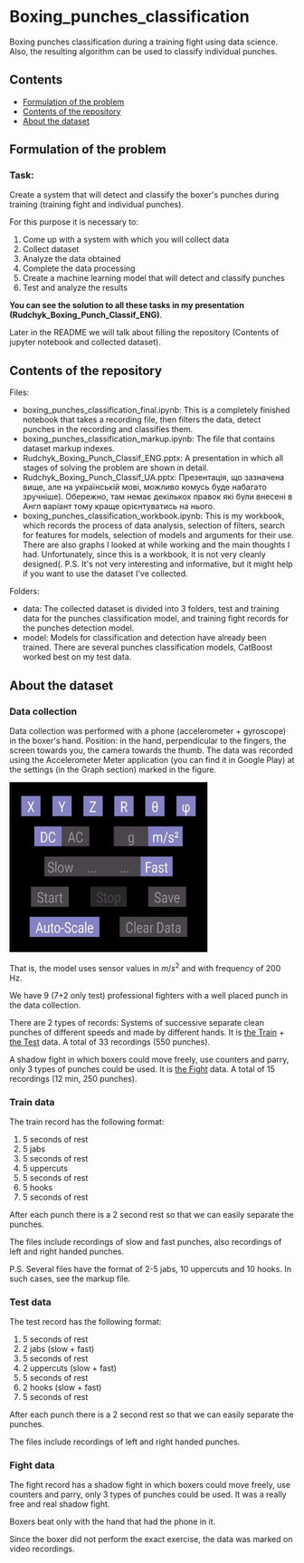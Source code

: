 # Boxing_punches_classification
Boxing punches сlassification during a training fight using data science. Also, the resulting algorithm can be used to classify individual punches.
## Contents

- [Formulation of the problem](#formulation-of-the-problem)
- [Contents of the repository](#contents-of-the-repository)
- [About the dataset](#about-the-dataset)

## Formulation of the problem
### Task:
Create a system that will detect and classify the boxer's punches during training (training fight and individual punches).

For this purpose it is necessary to:

1) Come up with a system with which you will collect data
2) Collect dataset
3) Analyze the data obtained
4) Complete the data processing
5) Create a machine learning model that will detect and classify punches
6) Test and analyze the results

**You can see the solution to all these tasks in my presentation (Rudchyk_Boxing_Punch_Classif_ENG)**. 

Later in the README we will talk about filling the repository (Contents of jupyter notebook and сollected dataset).
## Contents of the repository
Files:
- boxing_punches_classification_final.ipynb: This is a completely finished notebook that takes a recording file, then filters the data, detect punches in the recording and classifies them.
- boxing_punches_classification_markup.ipynb: The file that contains dataset markup indexes.
- Rudchyk_Boxing_Punch_Classif_ENG.pptx: A presentation in which all stages of solving the problem are shown in detail.
- Rudchyk_Boxing_Punch_Classif_UA.pptx: Презентація, що зазначена вище, але на українській мові, можливо комусь буде набагато зручніше). Обережно, там немає декількох правок які були внесені в Англ варіант тому краще орієнтуватись на нього.
- boxing_punches_classification_workbook.ipynb: This is my workbook, which records the process of data analysis, selection of filters, search for features for models, selection of models and arguments for their use. There are also graphs I looked at while working and the main thoughts I had. Unfortunately, since this is a workbook, it is not very cleanly designed(. P.S. It's not very interesting and informative, but it might help if you want to use the dataset I've collected.

Folders:
- data: The collected dataset is divided into 3 folders, test and training data for the punches classification model, and training fight records for the punches detection model.
- model: Models for classification and detection have already been trained. There are several punches classification models, CatBoost worked best on my test data.

## About the dataset
### Data collection
Data collection was performed with a phone (accelerometer + gyroscope) in the boxer's hand.
Position: in the hand, perpendicular to the fingers, the screen towards you, the camera towards the thumb.
The data was recorded using the Accelerometer Meter application (you can find it in Google Play) at the settings (in the Graph section) marked in the figure.

<img src="app_settings.jpg" width="350" height="300" />

That is, the model uses sensor values in $m/s^{2}$ and with frequency of 200 Hz.

We have 9 (7+2 only test) professional fighters with a well placed punch in the data collection.

There are 2 types of records:
Systems of successive separate clean punches of different speeds and made by different hands. It is [the Train](#train-data) + [the Test](#test-data) data. A total of 33 recordings (550 punches).

A shadow fight in which boxers could move freely, use counters and parry, only 3 types of punches could be used. It is [the Fight](#fight-data) data. A total of 15 recordings (12 min, 250 punches).

### Train data
The train record has the following format:
1. 5 seconds of rest
2. 5 jabs
3. 5 seconds of rest
4. 5 uppercuts
5. 5 seconds of rest
6. 5 hooks
7. 5 seconds of rest


After each punch there is a 2 second rest so that we can easily separate the punches.

The files include recordings of slow and fast punches, also recordings of left and right handed punches.

P.S. Several files have the format of 2-5 jabs, 10 uppercuts and 10 hooks. In such cases, see the markup file.

### Test data
The test record has the following format:
1. 5 seconds of rest
2. 2 jabs (slow + fast)
3. 5 seconds of rest
4. 2 uppercuts (slow + fast)
5. 5 seconds of rest
6. 2 hooks (slow + fast)
7. 5 seconds of rest

After each punch there is a 2 second rest so that we can easily separate the punches.

The files include recordings of left and right handed punches.

### Fight data

The fight record has a shadow fight in which boxers could move freely, use counters and parry, only 3 types of punches could be used. It was a really free and real shadow fight.

Boxers beat only with the hand that had the phone in it.

Since the boxer did not perform the exact exercise, the data was marked on video recordings.

